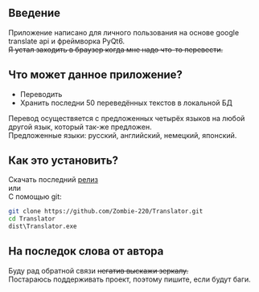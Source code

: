 ## Введение  
Приложение написано для личного пользования на основе google translate api и фреймворка PyQt6.  
~~Я устал заходить в браузер когда мне надо что-то перевести.~~  

## Что может данное приложение?
- Переводить
- Хранить последни 50 переведённых текстов в локальной БД

Перевод осуществяется с предложенных четырёх языков на любой другой язык, который так-же предложен.  
Предложенные языки: русский, английский, немецкий, японский.

## Как это установить?
Скачать последний [релиз](https://github.com/Zombie-220/Translator/releases)  
или  
С помощью git:
``` sh
git clone https://github.com/Zombie-220/Translator.git
cd Translator
dist\Translator.exe
```

## На последок слова от автора
Буду рад обратной связи ~~негатив выскажи зеркалу.~~  
Постараюсь поддерживать проект, поэтому пишите, если будут баги.

